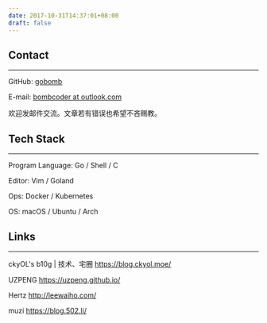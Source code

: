 ```yaml
---
date: 2017-10-31T14:37:01+08:00
draft: false
---
```


## Contact

---

GitHub: [gobomb](https://github.com/gobomb)

E-mail: [bombcoder at outlook.com](mailto:bombcoder@outlook.com)

欢迎发邮件交流。文章若有错误也希望不吝赐教。

## Tech Stack

---

Program Language: Go / Shell / C

Editor: Vim / Goland

Ops: Docker / Kubernetes 

OS: macOS / Ubuntu / Arch

## Links 

---

ckyOL's b10g | 技术、宅圈 https://blog.ckyol.moe/

UZPENG https://uzpeng.github.io/

Hertz http://leewaiho.com/

muzi https://blog.502.li/
